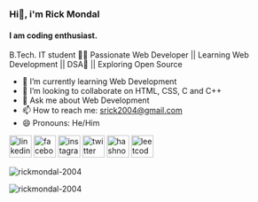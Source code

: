 ### Hi👋, i'm Rick Mondal
#### I am coding enthusiast.
B.Tech. IT student 👨‍💻 Passionate Web Developer || Learning Web Development || DSA🍃 || Exploring Open Source

- 🌱 I’m currently learning Web Development 
- 👯 I’m looking to collaborate on HTML, CSS, C and C++ 
- 💬 Ask me about Web Development 
- 📫 How to reach me: srick2004@gmail.com 
- 😄 Pronouns: He/Him 


[<img src='https://cdn.jsdelivr.net/npm/simple-icons@3.0.1/icons/linkedin.svg' alt='linkedin' height='40'>](https://www.linkedin.com/in/rickmondal2004)  [<img src='https://cdn.jsdelivr.net/npm/simple-icons@3.0.1/icons/facebook.svg' alt='facebook' height='40'>](https://www.facebook.com/rick.mondol.338)  [<img src='https://cdn.jsdelivr.net/npm/simple-icons@3.0.1/icons/instagram.svg' alt='instagram' height='40'>](https://www.instagram.com/rickmondal_2004/)  [<img src='https://cdn.jsdelivr.net/npm/simple-icons@3.0.1/icons/twitter.svg' alt='twitter' height='40'>](https://twitter.com/RickMondal_2004)  [<img
src='https://cdn.jsdelivr.net/npm/simple-icons@3.0.1/icons/hashnode.svg' alt='hashnode' height='40'>](https://hashnode.com/@Rick2004)  [<img
src='https://cdn.jsdelivr.net/npm/simple-icons@3.0.1/icons/leetcode.svg' alt='leetcode' height='40'>](https://leetcode.com/rickmondal_2004/)


<p><img align="center" src="https://github-readme-stats.vercel.app/api?username=rickmondal-2004&show_icons=true&locale=en" alt="rickmondal-2004" /></p>

<p><img align="center" src="https://github-readme-streak-stats.herokuapp.com/?user=rickmondal-2004&" alt="rickmondal-2004" /></p>

